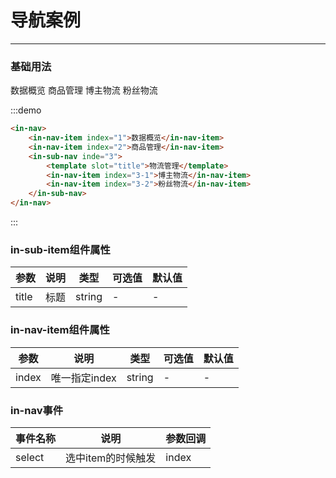 # 导航案例
---
### 基础用法

<div class="demo-block">
    <in-nav>
        <in-nav-item index="1">数据概览</in-nav-item>
        <in-nav-item index="2">商品管理</in-nav-item>
        <in-sub-nav inde="3">
            <template slot="title">物流管理</template>
            <in-nav-item index="3-1">博主物流</in-nav-item>
            <in-nav-item index="3-2">粉丝物流</in-nav-item>
        </in-sub-nav>
    </in-nav>
</div>

:::demo
```html
<in-nav>
    <in-nav-item index="1">数据概览</in-nav-item>
    <in-nav-item index="2">商品管理</in-nav-item>
    <in-sub-nav inde="3">
        <template slot="title">物流管理</template>
        <in-nav-item index="3-1">博主物流</in-nav-item>
        <in-nav-item index="3-2">粉丝物流</in-nav-item>
    </in-sub-nav>
</in-nav>

```
:::

### in-sub-item组件属性

|参数|说明|类型|可选值|默认值|
|---|---|---|---|---|
| title | 标题 | string | - | - |

### in-nav-item组件属性

|参数|说明|类型|可选值|默认值|
|---|---|---|---|---|
| index | 唯一指定index | string | - | - |



### in-nav事件
|事件名称|说明|参数回调|
|---|---|---|
| select | 选中item的时候触发 | index |




